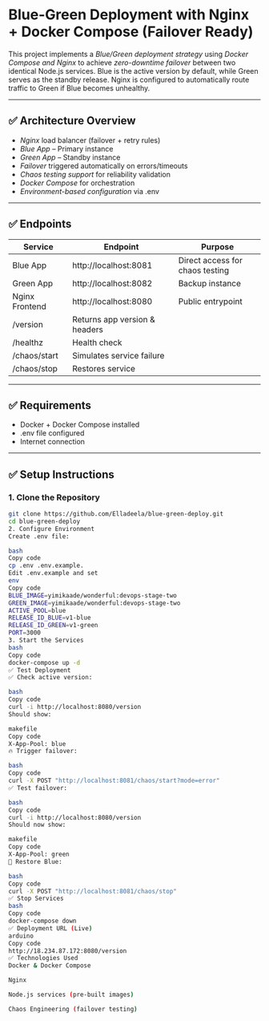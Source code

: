 # Blue-Green Deployment with Nginx + Docker Compose (Failover Ready)

This project implements a *Blue/Green deployment strategy* using *Docker Compose and Nginx* to achieve *zero-downtime failover* between two identical Node.js services. Blue is the active version by default, while Green serves as the standby release. Nginx is configured to automatically route traffic to Green if Blue becomes unhealthy.

---

## ✅ Architecture Overview

- *Nginx* load balancer (failover + retry rules)
- *Blue App* – Primary instance
- *Green App* – Standby instance
- *Failover* triggered automatically on errors/timeouts
- *Chaos testing support* for reliability validation
- *Docker Compose* for orchestration
- *Environment-based configuration* via .env

---

## ✅ Endpoints

| Service | Endpoint | Purpose |
|----------|-----------|----------|
| Blue App | http://localhost:8081 | Direct access for chaos testing |
| Green App | http://localhost:8082 | Backup instance |
| Nginx Frontend | http://localhost:8080 | Public entrypoint |
| /version | Returns app version & headers |
| /healthz | Health check |
| /chaos/start | Simulates service failure |
| /chaos/stop | Restores service |

---

## ✅ Requirements

- Docker + Docker Compose installed
- .env file configured
- Internet connection

---

## ✅ Setup Instructions

### 1. Clone the Repository
```bash
git clone https://github.com/Elladeela/blue-green-deploy.git
cd blue-green-deploy
2. Configure Environment
Create .env file:

bash
Copy code
cp .env .env.example.
Edit .env.example and set
env
Copy code
BLUE_IMAGE=yimikaade/wonderful:devops-stage-two
GREEN_IMAGE=yimikaade/wonderful:devops-stage-two
ACTIVE_POOL=blue
RELEASE_ID_BLUE=v1-blue
RELEASE_ID_GREEN=v1-green
PORT=3000
3. Start the Services
bash
Copy code
docker-compose up -d
✅ Test Deployment
✅ Check active version:

bash
Copy code
curl -i http://localhost:8080/version
Should show:

makefile
Copy code
X-App-Pool: blue
🔥 Trigger failover:

bash
Copy code
curl -X POST "http://localhost:8081/chaos/start?mode=error"
✅ Test failover:

bash
Copy code
curl -i http://localhost:8080/version
Should now show:

makefile
Copy code
X-App-Pool: green
🔁 Restore Blue:

bash
Copy code
curl -X POST "http://localhost:8081/chaos/stop"
✅ Stop Services
bash
Copy code
docker-compose down
✅ Deployment URL (Live)
arduino
Copy code
http://18.234.87.172:8080/version
✅ Technologies Used
Docker & Docker Compose

Nginx

Node.js services (pre-built images)

Chaos Engineering (failover testing)